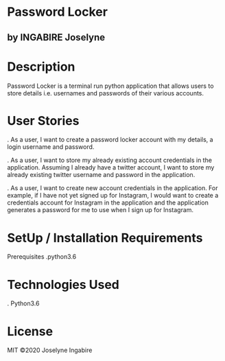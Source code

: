  # Password Locker
 ## by INGABIRE Joselyne
 # Description
 Password Locker is a terminal run python application that allows users to store details i.e. usernames and passwords of their various accounts.
 # User Stories
 . As a user, I want to create a password locker account with my details, a login username and password.

 . As a user, I want to store my already existing account credentials in the application. Assuming I already have a twitter account, I want to store my already existing twitter username and password in the application.

 . As a user, I want to create new account credentials in the application. For example, if I have not yet signed up for Instagram, I would want to create a credentials account for Instagram in the application and the application generates a password for me to use when I sign up for Instagram.

 # SetUp / Installation Requirements
 Prerequisites
 .python3.6
 # Technologies Used
 . Python3.6
 # License
 MIT ©2020 Joselyne Ingabire
